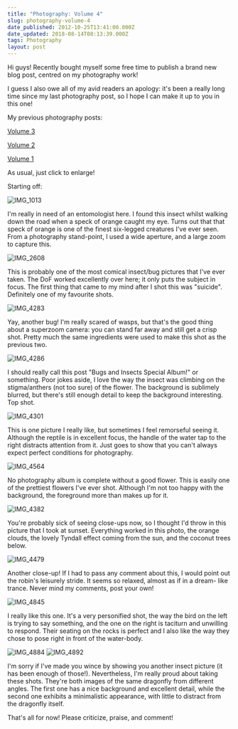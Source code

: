 ```yaml
---
title: "Photography: Volume 4"
slug: photography-volume-4
date_published: 2012-10-25T13:41:00.000Z
date_updated: 2018-08-14T08:13:39.000Z
tags: Photography
layout: post
---
```


Hi guys! Recently bought myself some free time to publish a brand new blog post, centred on my photography work!

I guess I also owe all of my avid readers an apology: it\'s been a really long time since my last photography post, so I hope I can make it up to you in this one!

My previous photography posts:

[Volume 3](/2012/05/08/photography-volume-3/)

[Volume 2](/2012/03/20/photography-volume-2/)

[Volume 1](/2011/10/19/photography-volume-1/)

As usual, just click to enlarge!

Starting off:

![IMG_1013](/content/images/2018/08/IMG_1013.JPG)

I\'m really in need of an entomologist here. I found this insect whilst walking down the road when a speck of orange caught my eye. Turns out that that speck of orange is one of the finest six-legged creatures I\'ve ever seen. From a photography stand-point, I used a wide aperture, and a large zoom to capture this.

![IMG_2608](/content/images/2018/08/IMG_2608.JPG)

This is probably one of the most comical insect/bug pictures that I\'ve ever taken. The DoF worked excellently over here; it only puts the subject in focus. The first thing that came to my mind after I shot this was "suicide". Definitely one of my favourite shots.

![IMG_4283](/content/images/2018/08/IMG_4283.JPG)

Yay, another bug! I\'m really scared of wasps, but that\'s the good thing about a superzoom camera: you can stand far away and still get a crisp shot. Pretty much the same ingredients were used to make this shot as the previous two.

![IMG_4286](/content/images/2018/08/IMG_4286.JPG)

I should really call this post "Bugs and Insects Special Album!" or something. Poor jokes aside, I love the way the insect was climbing on the stigma/anthers (not too sure) of the flower. The background is sublimely blurred, but there\'s still enough detail to keep the background interesting. Top shot.

![IMG_4301](/content/images/2018/08/IMG_4301.JPG)

This is one picture I really like, but sometimes I feel remorseful seeing it. Although the reptile is in excellent focus, the handle of the water tap to the right distracts attention from it. Just goes to show that you can\'t always expect perfect conditions for photography.

![IMG_4564](/content/images/2018/08/IMG_4564.JPG)

No photography album is complete without a good flower. This is easily one of the prettiest flowers I\'ve ever shot. Although I\'m not too happy with the background, the foreground more than makes up for it.

![IMG_4382](/content/images/2018/08/IMG_4382.JPG)

You\'re probably sick of seeing close-ups now, so I thought I\'d throw in this picture that I took at sunset.  Everything worked in this photo, the orange clouds, the lovely Tyndall effect coming from the sun, and the coconut trees below.

![IMG_4479](/content/images/2018/08/IMG_4479.JPG)

Another close-up! If I had to pass any comment about this, I would point out the robin\'s leisurely stride. It seems so relaxed, almost as if in a dream- like trance. Never mind my comments, post your own!

![IMG_4845](/content/images/2018/08/IMG_4845.JPG)

I really like this one. It\'s a very personified shot, the way the bird on the left is trying to say something, and the one on the right is taciturn and unwilling to respond. Their seating on the rocks is perfect and I also like the way they chose to pose right in front of the water-body.

![IMG_4884](/content/images/2018/08/IMG_4884.JPG)
![IMG_4892](/content/images/2018/08/IMG_4892.JPG)

I\'m sorry if I\'ve made you wince by showing you another insect picture (it has been enough of those!). Nevertheless, I\'m really proud about taking these shots. They\'re both images of the same dragonfly from different angles. The first one has a nice background and excellent detail, while the second one exhibits a minimalistic appearance, with little to distract from the dragonfly itself.

That\'s all for now! Please criticize, praise, and comment!
